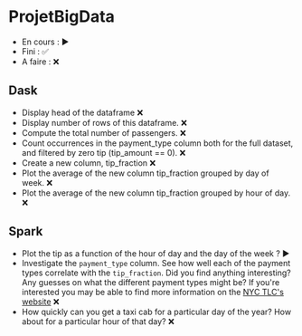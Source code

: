# ProjetBigData

* En cours : ▶️
* Fini : ✅
* A faire : ❌ 

## Dask

* Display head of the dataframe ❌ 
* Display number of rows of this dataframe. ❌ 
* Compute the total number of passengers. ❌ 
* Count occurrences in the payment_type column both for the full dataset, and filtered by zero tip (tip_amount == 0). ❌ 
* Create a new column, tip_fraction ❌ 
* Plot the average of the new column tip_fraction grouped by day of week. ❌ 
* Plot the average of the new column tip_fraction grouped by hour of day. ❌ 

## Spark 

* Plot the tip as a function of the hour of day and the day of the week ? ▶️
* Investigate the `payment_type` column.  See how well each of the payment types correlate with the `tip_fraction`.  Did you find anything interesting?
  Any guesses on what the different payment types might be?  If you're interested you may be able to find more information on the [NYC TLC's website](http://www.nyc.gov/html/tlc/html/about/trip_record_data.shtml) ❌
* How quickly can you get a taxi cab for a particular day of the year?  How about for a particular hour of that day? ❌
